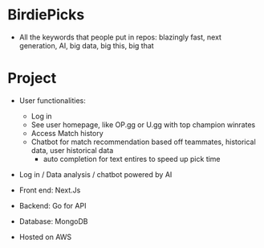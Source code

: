 # BirdiePicks
- All the keywords that people put in repos: blazingly fast, next generation, AI, big data, big this, big that


# Project
- User functionalities:
	- Log in
	- See user homepage, like OP.gg or U.gg with top champion winrates
	- Access Match history
	- Chatbot for match recommendation based off teammates, historical data, user historical data
		- auto completion for text entires to speed up pick time

- Log in / Data analysis / chatbot powered by AI
- Front end: Next.Js
- Backend: Go for API
- Database: MongoDB
- Hosted on AWS

